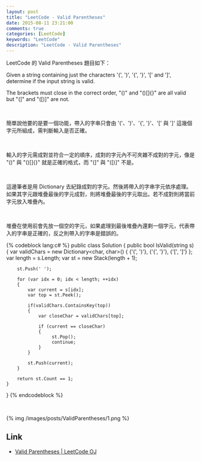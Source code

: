 ```yaml
---
layout: post
title: "LeetCode - Valid Parentheses"
date: 2015-08-11 23:21:00
comments: true
categories: [LeetCode]
keywords: "LeetCode"
description: "LeetCode - Valid Parentheses"
---
```


LeetCode 的 Valid Parentheses 題目如下：  

Given a string containing just the characters '(', ')', '{', '}', '[' and ']', determine if the input string is valid.  

The brackets must close in the correct order, "()" and "()[]{}" are all valid but "(]" and "([)]" are not.  

<!-- More -->

<br/>


簡單說他要的是要一個功能，帶入的字串只會由 '('、')'、'{', '}'、'[' 與 ']' 這幾個字元所組成，需判斷輸入是否正確。  

<br/>


輸入的字元需成對並符合一定的順序，成對的字元內不可夾雜不成對的字元，像是 "()" 與 "()[]{}" 就是正確的格式，而 "(]" 與 "([)]" 不是。  

<br/>


這邊筆者是用 Dictionary 去紀錄成對的字元。然後將帶入的字串字元依序處理。如果其字元跟堆疊最後的字元成對，則將堆疊最後的字元取出。若不成對則將當前字元放入堆疊內。  

<br/>


堆疊在使用前會先放一個空的字元，如果處理到最後堆疊內還剩一個字元，代表帶入的字串是正確的，反之則帶入的字串是錯誤的。  

{% codeblock lang:c# %}
public class Solution {
    public bool IsValid(string s) {
        var validChars = new Dictionary<char, char>()
		{
			{'(', ')'},
			{'{', '}'},
			{'[', ']'}
		};
		var length = s.Length;
		var st = new Stack<char>(length + 1);
		
		st.Push(' ');
		
		for (var idx = 0; idx < length; ++idx)
		{
			var current = s[idx];
			var top = st.Peek();
				
			if(validChars.ContainsKey(top))
			{
				var closeChar = validChars[top];
				
				if (current == closeChar)
				{
					 st.Pop();
					 continue;
				}
			}
			
			st.Push(current);
		}

		return st.Count == 1;
    }
}
{% endcodeblock %}

<br/>


{% img /images/posts/ValidParentheses/1.png %}

Link
----
* [Valid Parentheses | LeetCode OJ](https://leetcode.com/problems/valid-parentheses/)
